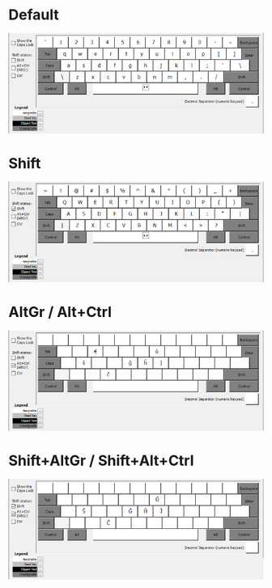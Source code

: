# Default
![Default](images/default.png)

# Shift
![Shift](images/shift.png)

# AltGr / Alt+Ctrl
![AltGr](images/altgr.png)

# Shift+AltGr / Shift+Alt+Ctrl
![Shift+AltGr](images/shift-altgr.png)